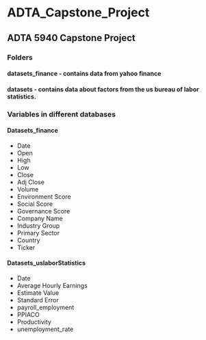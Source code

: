 # ADTA_Capstone_Project
## ADTA 5940 Capstone Project

### Folders
#### datasets_finance - contains data from yahoo finance
#### datasets - contains data about factors from the us bureau of labor statistics.

### Variables in different databases
#### Datasets_finance
- Date
- Open
- High
- Low
- Close
- Adj Close
- Volume
- Environment Score
- Social Score
- Governance Score
- Company Name
- Industry Group
- Primary Sector
- Country
- Ticker

#### Datasets_uslaborStatistics
- Date
- Average Hourly Earnings
- Estimate Value
- Standard Error
- payroll_employment
- PPIACO
- Productivity
- unemployment_rate
